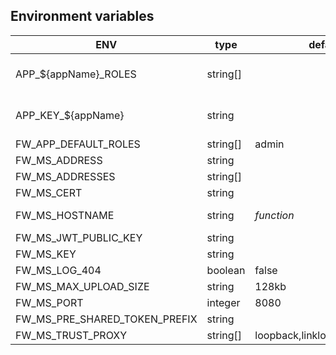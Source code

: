 
## Environment variables

| ENV                           |     type |                        default | required |                        notes |
| ----------------------------- | -------- | ------------------------------ | -------- | ---------------------------- |
| APP_${appName}_ROLES          | string[] |                                |          |   roles to assign to appName |
| APP_KEY_${appName}            |   string |                                |          | pre shared token for appName |
| FW_APP_DEFAULT_ROLES          | string[] |                          admin |          |                              |
| FW_MS_ADDRESS                 |   string |                                |          |                              |
| FW_MS_ADDRESSES               | string[] |                                |          |                              |
| FW_MS_CERT                    |   string |                                |          |                              |
| FW_MS_HOSTNAME                |   string |                     _function_ |          |        default to hostname() |
| FW_MS_JWT_PUBLIC_KEY          |   string |                                |          |                              |
| FW_MS_KEY                     |   string |                                |          |                              |
| FW_MS_LOG_404                 |  boolean |                          false |          |                              |
| FW_MS_MAX_UPLOAD_SIZE         |   string |                          128kb |          |                              |
| FW_MS_PORT                    |  integer |                           8080 |          |                              |
| FW_MS_PRE_SHARED_TOKEN_PREFIX |   string |                                |          |                              |
| FW_MS_TRUST_PROXY             | string[] | loopback,linklocal,uniquelocal |          |                              |

